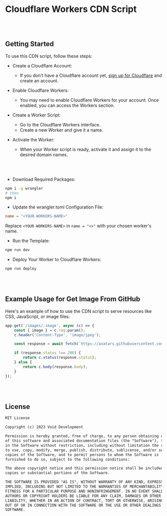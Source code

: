 # Cloudflare Workers CDN Script

<br />
<br />

## Getting Started

To use this CDN script, follow these steps:
<br />

- Create a Cloudflare Account:
  - If you don't have a Cloudflare account yet, [sign up for Cloudflare](https://www.cloudflare.com/) and create an account.

- Enable Cloudflare Workers:
  - You may need to enable Cloudflare Workers for your account. Once enabled, you can access the Workers section.

- Create a Worker Script:
   - Go to the Cloudflare Workers interface.
   - Create a new Worker and give it a name.

- Activate the Worker:
   - When your Worker script is ready, activate it and assign it to the desired domain names.

<br />
<br />

- Download Required Packages:

```bash
npm i -g wrangler
# then
npm i
```

- Update the wrangler.toml Configuration File:

```toml
name = "<YOUR-WORKERS-NAME>"
```
Replace `<YOUR-WORKERS-NAME>` in `name = "<>"` with your chosen worker's name.

- Run the Template:

```bash
npm run dev
```

- Deploy Your Worker to Cloudflare Workers:

```bash
npm run deploy
```

<br />
<br />

## Example Usage for Get Image From GitHub

Here's an example of how to use the CDN script to serve resources like CSS, JavaScript, or image files:

```javascript
app.get('/images/:image', async (c) => {
    const { image } = c.req.param();
    c.header('Content-Type', 'image/jpeg');

    const response = await fetch(`https://avatars.githubusercontent.com/u/${image}`);

    if (response.status !== 200) {
        return c.status(response.status);
    } else {
        return c.body(response.body);
    }
});
```

<br />
<br />

## License

```md
MIT License

Copyright (c) 2023 Void Development

Permission is hereby granted, free of charge, to any person obtaining a copy
of this software and associated documentation files (the "Software"), to deal
in the Software without restriction, including without limitation the rights
to use, copy, modify, merge, publish, distribute, sublicense, and/or sell
copies of the Software, and to permit persons to whom the Software is
furnished to do so, subject to the following conditions:

The above copyright notice and this permission notice shall be included in all
copies or substantial portions of the Software.

THE SOFTWARE IS PROVIDED "AS IS", WITHOUT WARRANTY OF ANY KIND, EXPRESS OR
IMPLIED, INCLUDING BUT NOT LIMITED TO THE WARRANTIES OF MERCHANTABILITY,
FITNESS FOR A PARTICULAR PURPOSE AND NONINFRINGEMENT. IN NO EVENT SHALL THE
AUTHORS OR COPYRIGHT HOLDERS BE LIABLE FOR ANY CLAIM, DAMAGES OR OTHER
LIABILITY, WHETHER IN AN ACTION OF CONTRACT, TORT OR OTHERWISE, ARISING FROM,
OUT OF OR IN CONNECTION WITH THE SOFTWARE OR THE USE OR OTHER DEALINGS IN THE
SOFTWARE.
```

